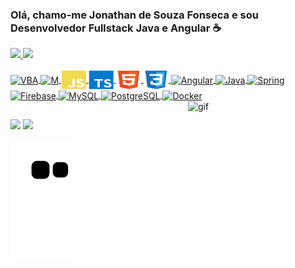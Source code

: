 ### Olá, chamo-me Jonathan de Souza Fonseca e sou Desenvolvedor Fullstack Java e Angular ☕

 <div>
  <a href="https://github.com/jonathansf98">
  <img height="180em" src="https://github-readme-stats.vercel.app/api?username=jonathansf98&show_icons=true&theme=radical&include_all_commits=true&count_private=true"/>
  <img height="180em" src="https://github-readme-stats.vercel.app/api/top-langs/?username=jonathansf98&layout=compact&langs_count=7&theme=radical"/>
</div>
<div style="display: inline_block"><br>
  <img align="center" alt="VBA" height="50" width="40" src="https://cdn.icon-icons.com/icons2/2107/PNG/128/file_type_vba_icon_130097.png">
  <img align="center" alt="M" height="35" width="35" src="https://cdn.icon-icons.com/icons2/326/PNG/128/Letter_M_blue_34943.png">
  <img align="center" alt="Js" height="30" width="40" src="https://raw.githubusercontent.com/devicons/devicon/master/icons/javascript/javascript-plain.svg">
  <img align="center" alt="Ts" height="30" width="40" src="https://raw.githubusercontent.com/devicons/devicon/master/icons/typescript/typescript-plain.svg">
  <img align="center" alt="HTML" height="30" width="40" src="https://raw.githubusercontent.com/devicons/devicon/master/icons/html5/html5-original.svg">
  <img align="center" alt="CSS" height="30" width="40" src="https://raw.githubusercontent.com/devicons/devicon/master/icons/css3/css3-original.svg">
  <img align="center" alt="Angular" height="30" width="40" src="https://cdn.jsdelivr.net/gh/devicons/devicon/icons/angularjs/angularjs-original.svg">
  <img align="center" alt="Java" height="30" width="30" src="https://cdn.icon-icons.com/icons2/159/PNG/128/java_22523.png">
  <img align="center" alt="Spring" height="30" width="30" src="https://iseif.dev/wp-content/uploads/2019/03/icon-spring-framework.png">
  <img align="center" alt="Firebase" height="30" width="30" src="https://www.gstatic.com/devrel-devsite/prod/v509a5f4800978e3ce5a1a5f2c1483bd166c25f20fdb759fe97f6131b7e9f1f00/firebase/images/touchicon-180.png">
  <img align="center" alt="MySQL" height="30" width="30" src="https://dashboard.snapcraft.io/site_media/appmedia/2020/04/mysql-workbench.png">
  <img align="center" alt="PostgreSQL" height="30" width="30" src="https://user-images.githubusercontent.com/24623425/36042969-f87531d4-0d8a-11e8-9dee-e87ab8c6a9e3.png">
  <img align="center" alt="Docker" height="30" width="50" src="https://linuxbsdos.com/wp-content/uploads/2015/11/Docker.png">
 
  <img id="vortex" align="right" alt="gif" height="220" width="220" src="https://media.giphy.com/media/3o7btXYBdJbW7QPKLu/giphy-downsized.gif?cid=ecf05e47wvatgas2fqbuar01mybesoozi2inozruz5vro580&rid=giphy-downsized.gif&ct=g">
</div>
  
  ##
 
<div> 

  <a href="https://www.linkedin.com/in/jonathan-souza-fonseca-795335147/" target="_blank"><img src="https://img.shields.io/badge/-LinkedIn-%230077B5?style=for-the-badge&logo=linkedin&logoColor=white" target="_blank"></a> 
    <a href="https://www.facebook.com/retse.1598/" target="_blank"><img src="https://img.shields.io/badge/Facebook-1877F2?style=for-the-badge&logo=facebook&logoColor=white" target="_blank"></a> 
 
 ![Snake animation](https://github.com/rafaballerini/rafaballerini/blob/output/github-contribution-grid-snake.svg)
 
</div>

